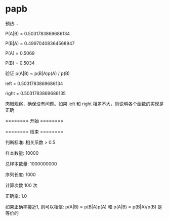 # papb
<p>预热...
<p>P(A|B) = 0.5031783869686134
<p>P(B|A) = 0.49970408364568947
<p>P(A) = 0.5069
<p>P(B) = 0.5034
<p>验证 p(A|B) ∝  p(B|A)p(A) / p(B)
<p>left = 0.5031783869686134
<p>right = 0.5031783869686135
<p>肉眼观察，确保没有问题。如果 left 和 right 相差不大，则说明各个函数的实现是正确
<p>======== 开始 ========
<p>======== 结束 ========
<p>判断标准: 相关系数 >  0.5
<p>样本数量: 10000
<p>总样本数量: 1000000000
<p>序列长度: 1000
<p>计算次数 100 次
<p>正确率: 1.0
<p>如果正确率接近1, 则可以相信: p(A|B) ∝ p(B|A)p(A) 和 p(A|B) ∝ p(B|A)/p(B) 是等价的

